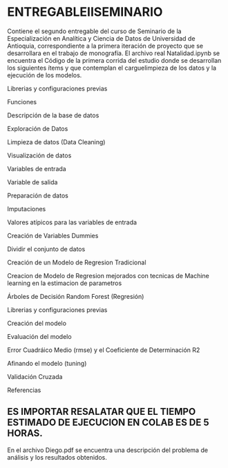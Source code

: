 # ENTREGABLEIISEMINARIO
Contiene el segundo entregable del curso de Seminario de la Especialización en Analítica y Ciencia de Datos de Universidad de Antioquia, correspondiente a la primera iteración de proyecto que se desarrollara en el trabajo de monografía.
El archivo real Natalidad.ipynb se encuentra el Código de la primera corrida del estudio donde se desarrollan los siguientes ítems y que contemplan el carguelimpieza de los datos y la ejecución de los modelos.

Librerias y configuraciones previas

Funciones

Descripción de la base de datos

Exploración de Datos

Limpieza de datos (Data Cleaning)

Visualización de datos

Variables de entrada

Variable de salida

Preparación de datos

Imputaciones

Valores atípicos para las variables de entrada

Creación de Variables Dummies

Dividir el conjunto de datos

Creación de un Modelo de Regresion Tradicional

Creacion de Modelo de Regresion mejorados con tecnicas de Machine learning en la estimacion de parametros

Árboles de Decisión Random Forest (Regresión)

Librerias y configuraciones previas

Creación del modelo

Evaluación del modelo

Error Cuadráico Medio (rmse) y el Coeficiente de Determinación R2

Afinando el modelo (tuning)

Validación Cruzada

Referencias


## ES IMPORTAR RESALATAR QUE EL TIEMPO ESTIMADO DE EJECUCION EN COLAB ES DE 5 HORAS. 
En el archivo Diego.pdf se encuentra una descripción del problema de análisis y los resultados 
obtenidos.
